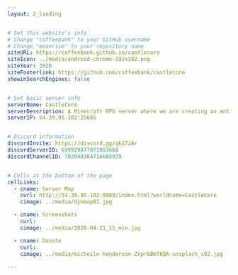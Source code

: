 ```yaml
---
layout: 2_landing


# Set this website's info
# Change "coffeebank" to your GitHub username
# Change "moonrise" to your repository name
siteURL: https://coffeebank.github.io/castlecore
siteIcon: ../media/android-chrome-192x192.png
siteYear: 2020
siteFooterlink: https://github.com/coffeebank/castlecore
showinSearchEngines: false


# Set basic server info
serverName: CastleCore
serverDescription: A Minecraft RPG server where we are creating an entire country to be explored from scratch.
serverIP: 54.39.95.102:25605


# Discord information
discordInvite: https://discord.gg/qkG7zAr
discordServerID: 699929877071003668
discordChannelID: 702040384716668979


# Cells at the bottom of the page
cellLinks:
  - cname: Server Map
    curl: http://54.39.95.102:8888/index.html?worldname=CastleCore
    cimage: ../media/dynmap01.jpg

  - cname: Screenshots
    curl: 
    cimage: ../media/2020-04-21_15_min.jpg

  - cname: Donate
    curl: 
    cimage: ../media/micheile-henderson-ZVprbBmT8QA-unsplash_c02.jpg
    
---
```

